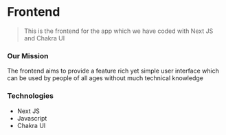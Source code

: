 # Frontend
> This is the frontend for the app which we have coded with Next JS and Chakra UI

### Our Mission
The frontend aims to provide a feature rich yet simple user interface which can be used by people of all ages without much technical knowledge

### Technologies
- Next JS
- Javascript
- Chakra UI
